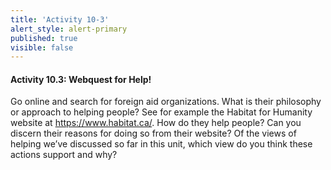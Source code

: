 ```yaml
---
title: 'Activity 10-3'
alert_style: alert-primary
published: true
visible: false
---
```

#### Activity 10.3: Webquest for Help!
Go online and search for foreign aid organizations. What is their philosophy or approach to helping people? See for example the Habitat for Humanity website at <https://www.habitat.ca/>. How do they help people? Can you discern their reasons for doing so from their website? Of the views of helping we’ve discussed so far in this unit, which view do you think these actions support and why?
